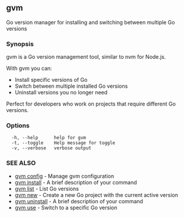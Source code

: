 ## gvm

Go version manager for installing and switching between multiple Go versions

### Synopsis

gvm is a Go version management tool, similar to nvm for Node.js.

With gvm you can:
- Install specific versions of Go
- Switch between multiple installed Go versions
- Uninstall versions you no longer need

Perfect for developers who work on projects that require different Go versions.

### Options

```
  -h, --help      help for gvm
  -t, --toggle    Help message for toggle
  -v, --verbose   verbose output
```

### SEE ALSO

* [gvm config](gvm_config.md)	 - Manage gvm configuration
* [gvm install](gvm_install.md)	 - A brief description of your command
* [gvm list](gvm_list.md)	 - List Go versions
* [gvm new](gvm_new.md)	 - Create a new Go project with the current active version
* [gvm uninstall](gvm_uninstall.md)	 - A brief description of your command
* [gvm use](gvm_use.md)	 - Switch to a specific Go version

